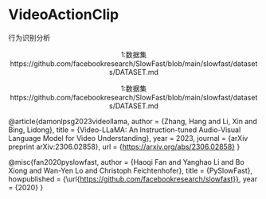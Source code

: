 # VideoActionClip
行为识别分析
<p align="center">
1:数据集 https://github.com/facebookresearch/SlowFast/blob/main/slowfast/datasets/DATASET.md

</p>

<p align="center">
1:数据集 https://github.com/facebookresearch/SlowFast/blob/main/slowfast/datasets/DATASET.md

</p>

@article{damonlpsg2023videollama,
  author = {Zhang, Hang and Li, Xin and Bing, Lidong},
  title = {Video-LLaMA: An Instruction-tuned Audio-Visual Language Model for Video Understanding},
  year = 2023,
  journal = {arXiv preprint arXiv:2306.02858},
  url = {https://arxiv.org/abs/2306.02858}
}


@misc{fan2020pyslowfast,
  author =       {Haoqi Fan and Yanghao Li and Bo Xiong and Wan-Yen Lo and
                  Christoph Feichtenhofer},
  title =        {PySlowFast},
  howpublished = {\url{https://github.com/facebookresearch/slowfast}},
  year =         {2020}
}